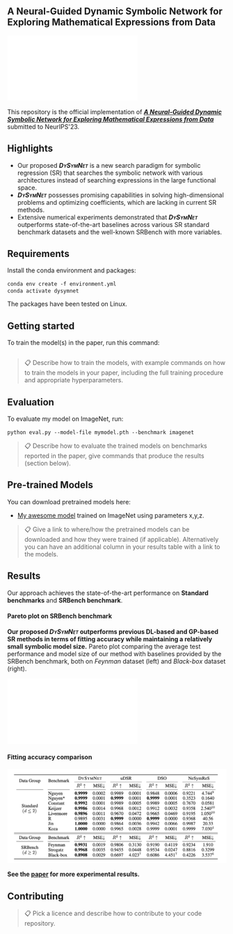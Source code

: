 ## A Neural-Guided Dynamic Symbolic Network for Exploring Mathematical Expressions from Data

![overview](Overview.pdf)

This repository is the official implementation of [***A Neural-Guided Dynamic Symbolic Network for Exploring Mathematical Expressions from Data***](https://openreview.net/forum?id=pTmrk4XPFx) submitted to NeurIPS'23.

## Highlights

- Our proposed ***<span style="font-variant: small-caps;">DySymNet</span>*** is a new search paradigm for symbolic regression (SR) that searches the symbolic network with various architectures instead of searching expressions in the large functional space.
- ***<span style="font-variant: small-caps;">DySymNet</span>*** possesses promising capabilities in solving high-dimensional problems and optimizing coefficients, which are lacking in current SR methods.
- Extensive numerical experiments demonstrated that ***<span style="font-variant: small-caps;">DySymNet</span>*** outperforms state-of-the-art baselines across various SR standard benchmark datasets and the well-known SRBench with more variables.

## Requirements

Install the conda environment and packages:

```setup
conda env create -f environment.yml
conda activate dysymnet
```

The packages have been tested on Linux.

## Getting started

To train the model(s) in the paper, run this command:

```train

```

>📋  Describe how to train the models, with example commands on how to train the models in your paper, including the full training procedure and appropriate hyperparameters.

## Evaluation

To evaluate my model on ImageNet, run:

```eval
python eval.py --model-file mymodel.pth --benchmark imagenet
```

>📋  Describe how to evaluate the trained models on benchmarks reported in the paper, give commands that produce the results (section below).

## Pre-trained Models

You can download pretrained models here:

- [My awesome model](https://drive.google.com/mymodel.pth) trained on ImageNet using parameters x,y,z. 

>📋  Give a link to where/how the pretrained models can be downloaded and how they were trained (if applicable).  Alternatively you can have an additional column in your results table with a link to the models.

## Results

Our approach achieves the state-of-the-art  performance on **Standard benchmarks** and **SRBench benchmark**.

#### Pareto plot on SRBench benchmark

**Our proposed *<span style="font-variant: small-caps;">DySymNet</span>* outperforms previous DL-based and GP-based SR methods in terms of fitting accuracy while maintaining a relatively small symbolic model size.** Pareto plot comparing the average test performance and model size of our method with baselines provided by the SRBench benchmark, both on *Feynman* dataset (left) and *Black-box* dataset (right).

![pareto](img/Pareto_DySymNet.pdf)

#### Fitting accuracy comparison

![Fitting accuracy](img/Fitting_accuracy.png)

**See the [paper](https://openreview.net/forum?id=pTmrk4XPFx) for more experimental results.**


## Contributing

>📋  Pick a licence and describe how to contribute to your code repository. 
